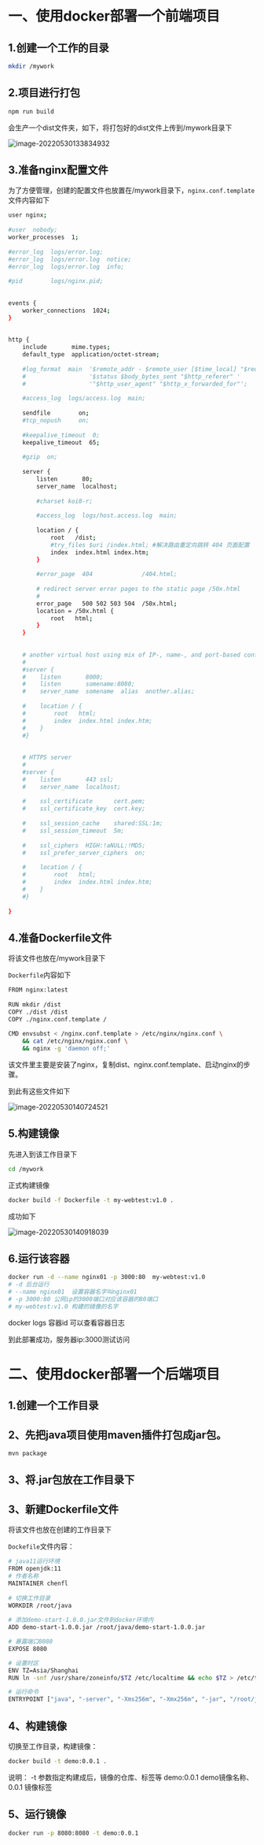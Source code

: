 # 一、使用docker部署一个前端项目

## 1.创建一个工作的目录

```bash
mkdir /mywork
```

## 2.项目进行打包

```bash
npm run build
```

会生产一个dist文件夹，如下，将打包好的dist文件上传到/mywork目录下

![image-20220530133834932](https://chenfl-note.oss-cn-hangzhou.aliyuncs.com/note/java/docker%E7%AE%80%E5%8D%95%E9%83%A8%E7%BD%B2/img/202205301428239.png)

## 3.准备nginx配置文件

为了方便管理，创建的配置文件也放置在/mywork目录下，`nginx.conf.template`文件内容如下

```bash
user nginx;
 
#user  nobody;
worker_processes  1;
 
#error_log  logs/error.log;
#error_log  logs/error.log  notice;
#error_log  logs/error.log  info;
 
#pid        logs/nginx.pid;
 
 
events {
    worker_connections  1024;
}
 
 
http {
    include       mime.types;
    default_type  application/octet-stream;
 
    #log_format  main  '$remote_addr - $remote_user [$time_local] "$request" '
    #                  '$status $body_bytes_sent "$http_referer" '
    #                  '"$http_user_agent" "$http_x_forwarded_for"';
 
    #access_log  logs/access.log  main;
 
    sendfile        on;
    #tcp_nopush     on;
 
    #keepalive_timeout  0;
    keepalive_timeout  65;
 
    #gzip  on;
 
    server {
        listen       80;
        server_name  localhost;
 
        #charset koi8-r;
 
        #access_log  logs/host.access.log  main;
 
        location / {
            root   /dist;
			#try_files $uri /index.html; #解决路由重定向跳转 404 页面配置
            index  index.html index.htm;
        }
 
        #error_page  404              /404.html;
 
        # redirect server error pages to the static page /50x.html
        #
        error_page   500 502 503 504  /50x.html;
        location = /50x.html {
            root   html;
        }
    }
 
 
    # another virtual host using mix of IP-, name-, and port-based configuration
    #
    #server {
    #    listen       8000;
    #    listen       somename:8080;
    #    server_name  somename  alias  another.alias;
 
    #    location / {
    #        root   html;
    #        index  index.html index.htm;
    #    }
    #}
 
 
    # HTTPS server
    #
    #server {
    #    listen       443 ssl;
    #    server_name  localhost;
 
    #    ssl_certificate      cert.pem;
    #    ssl_certificate_key  cert.key;
 
    #    ssl_session_cache    shared:SSL:1m;
    #    ssl_session_timeout  5m;
 
    #    ssl_ciphers  HIGH:!aNULL:!MD5;
    #    ssl_prefer_server_ciphers  on;
 
    #    location / {
    #        root   html;
    #        index  index.html index.htm;
    #    }
    #}
 
}
```

## 4.准备Dockerfile文件

将该文件也放在/mywork目录下

`Dockerfile`内容如下

```bash
FROM nginx:latest
 
RUN mkdir /dist
COPY ./dist /dist
COPY ./nginx.conf.template /
 
CMD envsubst < /nginx.conf.template > /etc/nginx/nginx.conf \
	&& cat /etc/nginx/nginx.conf \
	&& nginx -g 'daemon off;'
```

该文件里主要是安装了nginx，复制dist、nginx.conf.template、启动nginx的步骤。

到此有这些文件如下

![image-20220530140724521](https://chenfl-note.oss-cn-hangzhou.aliyuncs.com/note/java/docker%E7%AE%80%E5%8D%95%E9%83%A8%E7%BD%B2/img/202205301428055.png)

## 5.构建镜像

先进入到该工作目录下

```bash
cd /mywork
```

正式构建镜像

```bash
docker build -f Dockerfile -t my-webtest:v1.0 .
```

成功如下

![image-20220530140918039](https://chenfl-note.oss-cn-hangzhou.aliyuncs.com/note/java/jvm/img/202205301432239.png)

## 6.运行该容器

```bash
docker run -d --name nginx01 -p 3000:80  my-webtest:v1.0
# -d 后台运行
# --name nginx01  设置容器名字叫nginx01
# -p 3000:80 公网ip的3000端口对应该容器的80端口
# my-webtest:v1.0 构建的镜像的名字
```

docker logs 容器id 可以查看容器日志

到此部署成功，服务器ip:3000测试访问

# 二、使用docker部署一个后端项目

## 1.创建一个工作目录

## 2、先把java项目使用maven插件打包成jar包。

```bash
mvn package
```

## 3、将.jar包放在工作目录下

## 3、新建Dockerfile文件

将该文件也放在创建的工作目录下

`Dockefile`文件内容：

```bash
# java11运行环境
FROM openjdk:11
# 作者名称
MAINTAINER chenfl
 
# 切换工作目录
WORKDIR /root/java
 
# 添加demo-start-1.0.0.jar文件到docker环境内
ADD demo-start-1.0.0.jar /root/java/demo-start-1.0.0.jar

# 暴露端口8080
EXPOSE 8080

# 设置时区
ENV TZ=Asia/Shanghai
RUN ln -snf /usr/share/zoneinfo/$TZ /etc/localtime && echo $TZ > /etc/timezone

# 运行命令
ENTRYPOINT ["java", "-server", "-Xms256m", "-Xmx256m", "-jar", "/root/java/demo-start-1.0.0.jar"]
```

## 4、构建镜像

切换至工作目录，构建镜像：

```bash
docker build -t demo:0.0.1 .
```

说明：
-t 参数指定构建成后，镜像的仓库、标签等
demo:0.0.1 demo镜像名称、0.0.1 镜像标签

## 5、运行镜像

```bash
docker run -p 8080:8080 -t demo:0.0.1
```
